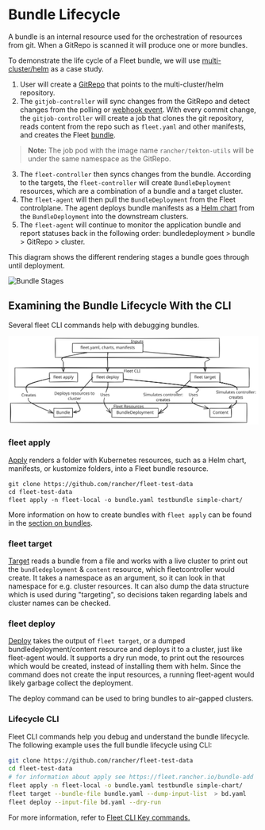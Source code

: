 # Bundle Lifecycle

A bundle is an internal resource used for the orchestration of resources from git. When a GitRepo is scanned it will produce one or more bundles.

To demonstrate the life cycle of a Fleet bundle, we will use [multi-cluster/helm](https://github.com/rancher/fleet-examples/tree/master/multi-cluster/helm) as a case study.

1. User will create a [GitRepo](./gitrepo-add.md#create-gitrepo-instance) that points to the multi-cluster/helm repository.
2. The `gitjob-controller` will sync changes from the GitRepo and detect changes from the polling or [webhook event](./webhook.md). With every commit change, the `gitjob-controller` will create a job that clones the git repository, reads content from the repo such as `fleet.yaml` and other manifests, and creates the Fleet [bundle](./ref-status-fields.md#bundles).

>**Note:** The job pod with the image name `rancher/tekton-utils` will be under the same namespace as the GitRepo.

3. The `fleet-controller` then syncs changes from the bundle. According to the targets, the `fleet-controller` will create `BundleDeployment` resources, which are a combination of a bundle and a target cluster.
4. The `fleet-agent` will then pull the `BundleDeployment` from the Fleet controlplane. The agent deploys bundle manifests as a [Helm chart](https://helm.sh/docs/intro/install/) from the `BundleDeployment` into the downstream clusters.
5. The `fleet-agent` will continue to monitor the application bundle and report statuses back in the following order: bundledeployment > bundle > GitRepo > cluster.


This diagram shows the different rendering stages a bundle goes through until deployment.

![Bundle Stages](../static/img/FleetBundleStages.svg)

## Examining the Bundle Lifecycle With the CLI

Several fleet CLI commands help with debugging bundles.

![A diagram explaining how fleet CLI key commands work.](../static/img/fleetCLI-key-components.svg)

### fleet apply

[Apply](./cli/fleet-cli/fleet_apply.md) renders a folder with Kubernetes resources, such as a Helm chart, manifests, or kustomize folders, into a Fleet bundle resource.

```
git clone https://github.com/rancher/fleet-test-data
cd fleet-test-data
fleet apply -n fleet-local -o bundle.yaml testbundle simple-chart/
```

More information on how to create bundles with `fleet apply` can be found in the [section on bundles](https://fleet.rancher.io/bundle-add).

### fleet target

[Target](./cli/fleet-cli/fleet_target.md) reads a bundle from a file and works with a live cluster to print out the `bundledeployment` & `content` resource, which fleetcontroller would create. It takes a namespace as an argument, so it can look in that namespace for e.g. cluster resources. It can also dump the data structure which is used during "targeting", so decisions taken regarding labels and cluster names can be checked.

### fleet deploy

[Deploy](./cli/fleet-cli/fleet_deploy.md) takes the output of `fleet target`, or a dumped bundledeployment/content resource and deploys it to a cluster, just like fleet-agent would. It supports a dry run mode, to print out the resources which would be created, instead of installing them with helm. Since the command does not create the input resources, a running fleet-agent would likely garbage collect the deployment.

The deploy command can be used to bring bundles to air-gapped clusters.

### Lifecycle CLI 

Fleet CLI commands help you debug and understand the bundle lifecycle. The following example uses the full bundle lifecycle using CLI:

```bash
git clone https://github.com/rancher/fleet-test-data
cd fleet-test-data
# for information about apply see https://fleet.rancher.io/bundle-add
fleet apply -n fleet-local -o bundle.yaml testbundle simple-chart/
fleet target --bundle-file bundle.yaml --dump-input-list  > bd.yaml
fleet deploy --input-file bd.yaml --dry-run
```

For more information, refer to [Fleet CLI Key commands.](install-usage-fleetCLI.md#key-commands)